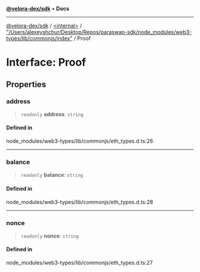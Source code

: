 [**@velora-dex/sdk**](../../../../README.md) • **Docs**

***

[@velora-dex/sdk](../../../../globals.md) / [\<internal\>](../../../README.md) / ["/Users/alexeyshchur/Desktop/Repos/paraswap-sdk/node\_modules/web3-types/lib/commonjs/index"](../README.md) / Proof

# Interface: Proof

## Properties

### address

> `readonly` **address**: `string`

#### Defined in

node\_modules/web3-types/lib/commonjs/eth\_types.d.ts:26

***

### balance

> `readonly` **balance**: `string`

#### Defined in

node\_modules/web3-types/lib/commonjs/eth\_types.d.ts:28

***

### nonce

> `readonly` **nonce**: `string`

#### Defined in

node\_modules/web3-types/lib/commonjs/eth\_types.d.ts:27
